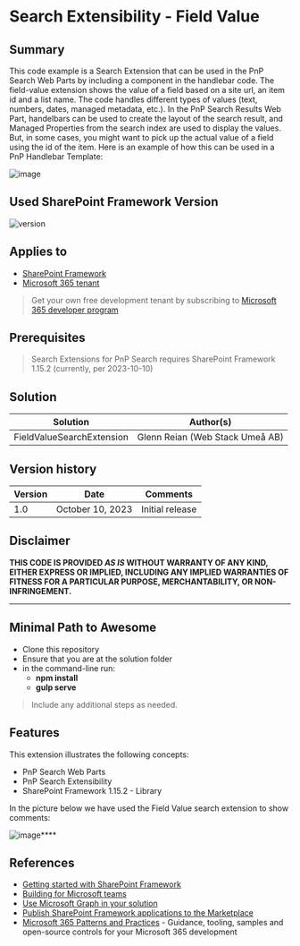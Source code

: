 # Search Extensibility - Field Value

## Summary

This code example is a Search Extension that can be used in the PnP Search Web Parts by including a <field-value> component in the handlebar code.
The field-value extension shows the value of a field based on a site url, an item id and a list name. The code handles different types of values (text, numbers, dates, managed metadata, etc.). In the PnP Search Results Web Part, handelbars can be used to create the layout of the search result, and Managed Properties from the search index are used to display the values. But, in some cases, you might want to pick up the actual value of a field using the id of the item. Here is an example of how this can be used in a PnP Handlebar Template:

![image](https://github.com/greian/pnp-search/assets/8362190/82135476-4ad7-4fa2-8c53-df117ce8294a)




## Used SharePoint Framework Version

![version](https://img.shields.io/badge/version-1.15.2-green.svg)

## Applies to

- [SharePoint Framework](https://aka.ms/spfx)
- [Microsoft 365 tenant](https://docs.microsoft.com/en-us/sharepoint/dev/spfx/set-up-your-developer-tenant)

> Get your own free development tenant by subscribing to [Microsoft 365 developer program](http://aka.ms/o365devprogram)

## Prerequisites

> Search Extensions for PnP Search requires SharePoint Framework 1.15.2 (currently, per 2023-10-10)

## Solution

| Solution    | Author(s)                                               |
| ----------- | ------------------------------------------------------- |
| FieldValueSearchExtension | Glenn Reian (Web Stack Umeå AB) |

## Version history

| Version | Date             | Comments        |
| ------- | ---------------- | --------------- |
| 1.0     | October 10, 2023 | Initial release |

## Disclaimer

**THIS CODE IS PROVIDED _AS IS_ WITHOUT WARRANTY OF ANY KIND, EITHER EXPRESS OR IMPLIED, INCLUDING ANY IMPLIED WARRANTIES OF FITNESS FOR A PARTICULAR PURPOSE, MERCHANTABILITY, OR NON-INFRINGEMENT.**

---

## Minimal Path to Awesome

- Clone this repository
- Ensure that you are at the solution folder
- in the command-line run:
  - **npm install**
  - **gulp serve**

> Include any additional steps as needed.

## Features

This extension illustrates the following concepts:

- PnP Search Web Parts
- PnP Search Extensibility
- SharePoint Framework 1.15.2 - Library

In the picture below we have used the Field Value search extension to show comments:

![image](https://github.com/greian/pnp-search/assets/8362190/578d36b6-4675-4c78-8694-bb0bf0bbe58a)****

## References

- [Getting started with SharePoint Framework](https://docs.microsoft.com/en-us/sharepoint/dev/spfx/set-up-your-developer-tenant)
- [Building for Microsoft teams](https://docs.microsoft.com/en-us/sharepoint/dev/spfx/build-for-teams-overview)
- [Use Microsoft Graph in your solution](https://docs.microsoft.com/en-us/sharepoint/dev/spfx/web-parts/get-started/using-microsoft-graph-apis)
- [Publish SharePoint Framework applications to the Marketplace](https://docs.microsoft.com/en-us/sharepoint/dev/spfx/publish-to-marketplace-overview)
- [Microsoft 365 Patterns and Practices](https://aka.ms/m365pnp) - Guidance, tooling, samples and open-source controls for your Microsoft 365 development

